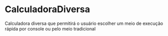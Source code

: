 # CalculadoraDiversa
Calculadora diversa que permitirá o usuário escolher um meio de execução rápida por console ou pelo meio tradicional
